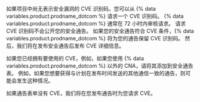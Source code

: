 如果项目中尚无表示安全漏洞的 CVE 识别码，您可以从 {% data variables.product.prodname_dotcom %} 请求一个 CVE 识别码。 {% data variables.product.prodname_dotcom %} 通常在 72 小时内审核请求。 请求 CVE 识别码不会公开您的安全通告。 如果您的安全通告符合 CVE 条件，{% data variables.product.prodname_dotcom %} 将为您的通告保留 CVE 识别码。 然后，我们将在发布安全通告后发布 CVE 详细信息。

如果您已经拥有要使用的 CVE，例如，如果您使用 {% data variables.product.prodname_dotcom %} 以外的 CNA，请将其添加到安全通告表。 例如，如果您想要获得与计划在发布时间发送的其他通信一致的通告，则可能会发生这种情况。

如果通告表单没有 CVE，我们将在您发布通告时为您请求 CVE。
